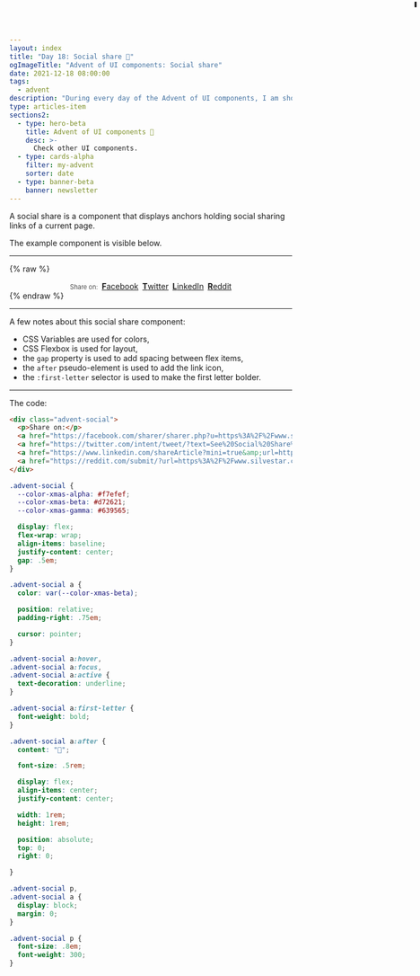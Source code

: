 ```yaml
---
layout: index
title: "Day 18: Social share 🔗"
ogImageTitle: "Advent of UI components: Social share"
date: 2021-12-18 08:00:00
tags:
  - advent
description: "During every day of the Advent of UI components, I am showcasing a new UI Component built with HTML, CSS, and JavaScript. Day 18: Social share."
type: articles-item
sections2:
  - type: hero-beta
    title: Advent of UI components 🎄
    desc: >-
      Check other UI components.
  - type: cards-alpha
    filter: my-advent
    sorter: date
  - type: banner-beta
    banner: newsletter
---
```


A social share is a component that displays anchors holding social sharing links of a current page.

The example component is visible below.

---

{% raw %}
<div class="advent-social">
  <p>Share on:</p>
  <a href="https://facebook.com/sharer/sharer.php?u=https%3A%2F%2Fwww.silvestar.codes%2Fside-projects%2Fadvent%2F12-18%2F" target="_blank" rel="noopener">Facebook</a>
  <a href="https://twitter.com/intent/tweet/?text=See%20Social%20Share%20and%20other%20components%20in%20Advent%20of%20UI%20Components.&amp;url=https%3A%2F%2Fwww.silvestar.codes%2Fside-projects%2Fadvent%2F12-18%2F" target="_blank" rel="noopener">Twitter</a>
  <a href="https://www.linkedin.com/shareArticle?mini=true&amp;url=https%3A%2F%2Fwww.silvestar.codes%2Fside-projects%2Fadvent%2F12-18%2F&amp;title=See%20Social%20Share%20and%20other%20components%20in%20Advent%20of%20UI%20Components.&amp;summary=See%20Social%20Share%20and%20other%20components%20in%20Advent%20of%20UI%20Components.&amp;source=https%3A%2F%2Fwww.silvestar.codes%2Fside-projects%2Fadvent%2F12-18%2F" target="_blank" rel="noopener">LinkedIn</a>
  <a href="https://reddit.com/submit/?url=https%3A%2F%2Fwww.silvestar.codes%2Fside-projects%2Fadvent%2F12-18%2F&amp;resubmit=true&amp;title=See%20Social%20Share%20and%20other%20components%20in%20Advent%20of%20UI%20Components." target="_blank" rel="noopener">Reddit</a>
</div>
<style>
.advent-social {
  --color-xmas-alpha: #f7efef;
  --color-xmas-beta: #d72621;
  --color-xmas-gamma: #639565;
  display: flex;
  flex-wrap: wrap;
  align-items: baseline;
  justify-content: center;
  gap: .5em;
}
.copy .advent-social a:not([class]) {
  all: unset;
  position: relative;
  display: block;
  padding-right: .75em;
  color: var(--color-xmas-beta);
  cursor: pointer;
}
.copy .advent-social a:not([class]):hover,
.copy .advent-social a:not([class]):focus,
.copy .advent-social a:not([class]):active {
  text-decoration: underline;
  background-color: transparent;
  box-shadow: none;
}
.advent-social a:first-letter {
  font-weight: bold;
}
.advent-social a:after {
  content: "🔗";
  display: flex;
  align-items: center;
  justify-content: center;
  font-size: .5rem;
  position: absolute;
  top: 0;
  right: 0;
  width: 1rem;
  height: 1rem;
}
.advent-social p,
.advent-social a {
  display: block;
  margin: 0;
}
.advent-social p {
  font-size: .8em;
  font-weight: 300;
}
</style>
{% endraw %}

---

A few notes about this social share component:

- CSS Variables are used for colors,
- CSS Flexbox is used for layout,
- the `gap` property is used to add spacing between flex items,
- the `after` pseudo-element is used to add the link icon,
- the `:first-letter` selector is used to make the first letter bolder.

---

The code:

```html
<div class="advent-social">
  <p>Share on:</p>
  <a href="https://facebook.com/sharer/sharer.php?u=https%3A%2F%2Fwww.silvestar.codes%2Fside-projects%2Fadvent%2F12-18%2F" target="_blank" rel="noopener">Facebook</a>
  <a href="https://twitter.com/intent/tweet/?text=See%20Social%20Share%20and%20other%20components%20in%20Advent%20of%20UI%20Components.&amp;url=https%3A%2F%2Fwww.silvestar.codes%2Fside-projects%2Fadvent%2F12-18%2F" target="_blank" rel="noopener">Twitter</a>
  <a href="https://www.linkedin.com/shareArticle?mini=true&amp;url=https%3A%2F%2Fwww.silvestar.codes%2Fside-projects%2Fadvent%2F12-18%2F&amp;title=See%20Social%20Share%20and%20other%20components%20in%20Advent%20of%20UI%20Components.&amp;summary=See%20Social%20Share%20and%20other%20components%20in%20Advent%20of%20UI%20Components.&amp;source=https%3A%2F%2Fwww.silvestar.codes%2Fside-projects%2Fadvent%2F12-18%2F" target="_blank" rel="noopener">LinkedIn</a>
  <a href="https://reddit.com/submit/?url=https%3A%2F%2Fwww.silvestar.codes%2Fside-projects%2Fadvent%2F12-18%2F&amp;resubmit=true&amp;title=See%20Social%20Share%20and%20other%20components%20in%20Advent%20of%20UI%20Components." target="_blank" rel="noopener">Reddit</a>
</div>
```

```css
.advent-social {
  --color-xmas-alpha: #f7efef;
  --color-xmas-beta: #d72621;
  --color-xmas-gamma: #639565;

  display: flex;
  flex-wrap: wrap;
  align-items: baseline;
  justify-content: center;
  gap: .5em;
}

.advent-social a {
  color: var(--color-xmas-beta);

  position: relative;
  padding-right: .75em;

  cursor: pointer;
}

.advent-social a:hover,
.advent-social a:focus,
.advent-social a:active {
  text-decoration: underline;
}

.advent-social a:first-letter {
  font-weight: bold;
}

.advent-social a:after {
  content: "🔗";

  font-size: .5rem;

  display: flex;
  align-items: center;
  justify-content: center;

  width: 1rem;
  height: 1rem;

  position: absolute;
  top: 0;
  right: 0;

}

.advent-social p,
.advent-social a {
  display: block;
  margin: 0;
}

.advent-social p {
  font-size: .8em;
  font-weight: 300;
}
```
